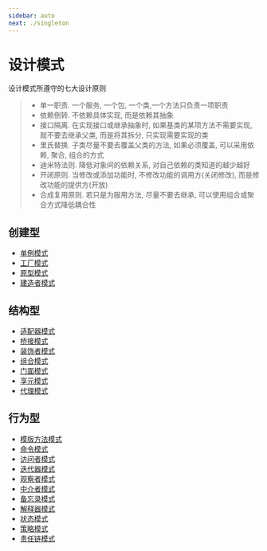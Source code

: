 ```yaml
---
sidebar: auto
next: ./singleton
---
```


# 设计模式

设计模式所遵守的七大设计原则

>- 单一职责. 一个服务, 一个包, 一个类,一个方法只负责一项职责
>- 依赖倒转. 不依赖具体实现, 而是依赖其抽象
>- 接口隔离. 在实现接口或继承抽象时, 如果基类的某项方法不需要实现, 就不要去继承父类, 而是将其拆分, 只实现需要实现的类
>- 里氏替换. 子类尽量不要去覆盖父类的方法, 如果必须覆盖, 可以采用依赖, 聚合, 组合的方式
>- 迪米特法则. 降低对象间的依赖关系, 对自己依赖的类知道的越少越好
>- 开闭原则. 当修改或添加功能时, 不修改功能的调用方(关闭修改), 而是修改功能的提供方(开放)
>- 合成复用原则. 若只是为服用方法, 尽量不要去继承, 可以使用组合或聚合方式降低耦合性

## 创建型

- [单例模式](./singleton.md)
- [工厂模式](./factory.md)
- [原型模式](./clone.md)
- [建造者模式](./builder.md)

## 结构型

- [适配器模式](./adapter.md)
- [桥接模式](./bridge.md)
- [装饰者模式](./decorator.md)
- [组合模式](./combination.md)
- [门面模式](./face.md)
- [享元模式](./meta.md)
- [代理模式](./proxy.md)


## 行为型

- [模版方法模式](./template.md)
- [命令模式](./cmd.md)
- [访问者模式](./access.md)
- [迭代器模式](./iterator.md)
- [观察者模式](./observer.md)
- [中介者模式](./agent.md)
- [备忘录模式](./memo.md)
- [解释器模式](./interpreter.md)
- [状态模式](./state.md)
- [策略模式](./strategy.md)
- [责任链模式](./chain.md)


